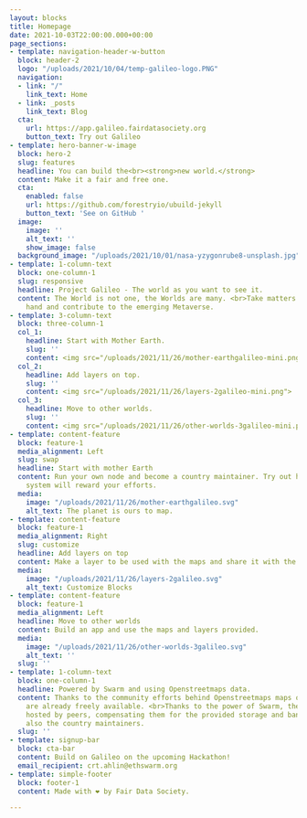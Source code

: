 ```yaml
---
layout: blocks
title: Homepage
date: 2021-10-03T22:00:00.000+00:00
page_sections:
- template: navigation-header-w-button
  block: header-2
  logo: "/uploads/2021/10/04/temp-galileo-logo.PNG"
  navigation:
  - link: "/"
    link_text: Home
  - link: _posts
    link_text: Blog
  cta:
    url: https://app.galileo.fairdatasociety.org
    button_text: Try out Galileo
- template: hero-banner-w-image
  block: hero-2
  slug: features
  headline: You can build the<br><strong>new world.</strong>
  content: Make it a fair and free one.
  cta:
    enabled: false
    url: https://github.com/forestryio/ubuild-jekyll
    button_text: 'See on GitHub '
  image:
    image: ''
    alt_text: ''
    show_image: false
  background_image: "/uploads/2021/10/01/nasa-yzygonrube8-unsplash.jpg"
- template: 1-column-text
  block: one-column-1
  slug: responsive
  headline: Project Galileo - The world as you want to see it.
  content: The World is not one, the Worlds are many. <br>Take matters into your own
    hand and contribute to the emerging Metaverse.
- template: 3-column-text
  block: three-column-1
  col_1:
    headline: Start with Mother Earth.
    slug: ''
    content: <img src="/uploads/2021/11/26/mother-earthgalileo-mini.png">
  col_2:
    headline: Add layers on top.
    slug: ''
    content: <img src="/uploads/2021/11/26/layers-2galileo-mini.png">
  col_3:
    headline: Move to other worlds.
    slug: ''
    content: <img src="/uploads/2021/11/26/other-worlds-3galileo-mini.png">
- template: content-feature
  block: feature-1
  media_alignment: Left
  slug: swap
  headline: Start with mother Earth
  content: Run your own node and become a country maintainer. Try out how the incentive
    system will reward your efforts.
  media:
    image: "/uploads/2021/11/26/mother-earthgalileo.svg"
    alt_text: The planet is ours to map.
- template: content-feature
  block: feature-1
  media_alignment: Right
  slug: customize
  headline: Add layers on top
  content: Make a layer to be used with the maps and share it with the community.
  media:
    image: "/uploads/2021/11/26/layers-2galileo.svg"
    alt_text: Customize Blocks
- template: content-feature
  block: feature-1
  media_alignment: Left
  headline: Move to other worlds
  content: Build an app and use the maps and layers provided.
  media:
    image: "/uploads/2021/11/26/other-worlds-3galileo.svg"
    alt_text: ''
  slug: ''
- template: 1-column-text
  block: one-column-1
  headline: Powered by Swarm and using Openstreetmaps data.
  content: Thanks to the community efforts behind Openstreetmaps maps of the world
    are already freely available. <br>Thanks to the power of Swarm, the data can be
    hosted by peers, compensating them for the provided storage and bandwidth, addressing
    also the country maintainers.
  slug: ''
- template: signup-bar
  block: cta-bar
  content: Build on Galileo on the upcoming Hackathon!
  email_recipient: crt.ahlin@ethswarm.org
- template: simple-footer
  block: footer-1
  content: Made with ❤︎ by Fair Data Society.

---
```

